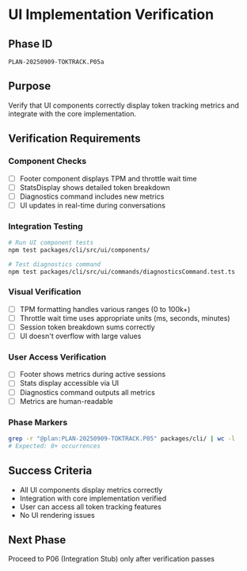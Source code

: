 # UI Implementation Verification

## Phase ID
`PLAN-20250909-TOKTRACK.P05a`

## Purpose
Verify that UI components correctly display token tracking metrics and integrate with the core implementation.

## Verification Requirements

### Component Checks
- [ ] Footer component displays TPM and throttle wait time
- [ ] StatsDisplay shows detailed token breakdown
- [ ] Diagnostics command includes new metrics
- [ ] UI updates in real-time during conversations

### Integration Testing
```bash
# Run UI component tests
npm test packages/cli/src/ui/components/

# Test diagnostics command
npm test packages/cli/src/ui/commands/diagnosticsCommand.test.ts
```

### Visual Verification
- [ ] TPM formatting handles various ranges (0 to 100k+)
- [ ] Throttle wait time uses appropriate units (ms, seconds, minutes)
- [ ] Session token breakdown sums correctly
- [ ] UI doesn't overflow with large values

### User Access Verification
- [ ] Footer shows metrics during active sessions
- [ ] Stats display accessible via UI
- [ ] Diagnostics command outputs all metrics
- [ ] Metrics are human-readable

### Phase Markers
```bash
grep -r "@plan:PLAN-20250909-TOKTRACK.P05" packages/cli/ | wc -l
# Expected: 8+ occurrences
```

## Success Criteria
- All UI components display metrics correctly
- Integration with core implementation verified
- User can access all token tracking features
- No UI rendering issues

## Next Phase
Proceed to P06 (Integration Stub) only after verification passes